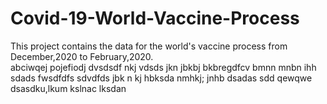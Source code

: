 # Covid-19-World-Vaccine-Process
This project contains  the data for the world's vaccine process from December,2020 to February,2020.  
abciwqej
pojefiodj
dvsdsdf
nkj
vdsds
jkn
jbkbj
bkbregdfcv 
bmnn
mnbn
ihh
sdads
fwsdfdfs
sdvdfds
jbk
n kj
hbksda
nmhkj;
jnhb
dsadas
sdd
qewqwe
dsasdku,lkum
kslnac
lksdan
